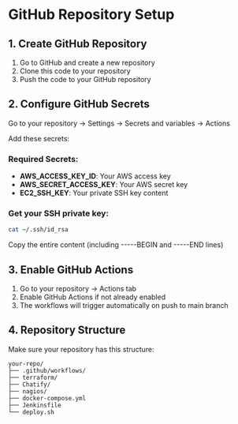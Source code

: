 # GitHub Repository Setup

## 1. Create GitHub Repository
1. Go to GitHub and create a new repository
2. Clone this code to your repository
3. Push the code to your GitHub repository

## 2. Configure GitHub Secrets
Go to your repository → Settings → Secrets and variables → Actions

Add these secrets:

### Required Secrets:
- **AWS_ACCESS_KEY_ID**: Your AWS access key
- **AWS_SECRET_ACCESS_KEY**: Your AWS secret key
- **EC2_SSH_KEY**: Your private SSH key content

### Get your SSH private key:
```bash
cat ~/.ssh/id_rsa
```
Copy the entire content (including -----BEGIN and -----END lines)

## 3. Enable GitHub Actions
1. Go to your repository → Actions tab
2. Enable GitHub Actions if not already enabled
3. The workflows will trigger automatically on push to main branch

## 4. Repository Structure
Make sure your repository has this structure:
```
your-repo/
├── .github/workflows/
├── terraform/
├── Chatify/
├── nagios/
├── docker-compose.yml
├── Jenkinsfile
└── deploy.sh
```
